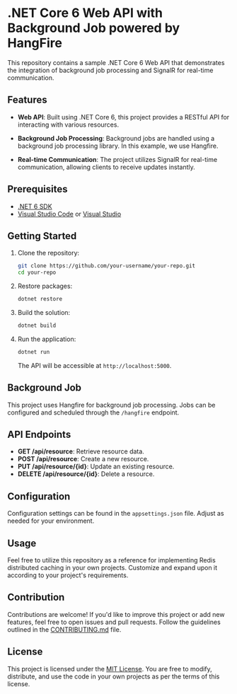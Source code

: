# .NET Core 6 Web API with Background Job powered by HangFire

This repository contains a sample .NET Core 6 Web API that demonstrates the integration of background job processing and SignalR for real-time communication.

## Features

- **Web API**: Built using .NET Core 6, this project provides a RESTful API for interacting with various resources.

- **Background Job Processing**: Background jobs are handled using a background job processing library. In this example, we use Hangfire.

- **Real-time Communication**: The project utilizes SignalR for real-time communication, allowing clients to receive updates instantly.

## Prerequisites

- [.NET 6 SDK](https://dotnet.microsoft.com/download/dotnet/6.0)
- [Visual Studio Code](https://code.visualstudio.com/) or [Visual Studio](https://visualstudio.microsoft.com/)

## Getting Started

1. Clone the repository:

    ```bash
    git clone https://github.com/your-username/your-repo.git
    cd your-repo
    ```

2. Restore packages:

    ```bash
    dotnet restore
    ```

3. Build the solution:

    ```bash
    dotnet build
    ```

4. Run the application:

    ```bash
    dotnet run
    ```

    The API will be accessible at `http://localhost:5000`.

## Background Job

This project uses Hangfire for background job processing. Jobs can be configured and scheduled through the `/hangfire` endpoint.


## API Endpoints

- **GET /api/resource**: Retrieve resource data.
- **POST /api/resource**: Create a new resource.
- **PUT /api/resource/{id}**: Update an existing resource.
- **DELETE /api/resource/{id}**: Delete a resource.

## Configuration

Configuration settings can be found in the `appsettings.json` file. Adjust as needed for your environment.
## Usage

Feel free to utilize this repository as a reference for implementing Redis distributed caching in your own projects. Customize and expand upon it according to your project's requirements.

## Contribution

Contributions are welcome! If you'd like to improve this project or add new features, feel free to open issues and pull requests. Follow the guidelines outlined in the [CONTRIBUTING.md](CONTRIBUTING.md) file.

## License

This project is licensed under the [MIT License](LICENSE). You are free to modify, distribute, and use the code in your own projects as per the terms of this license.
